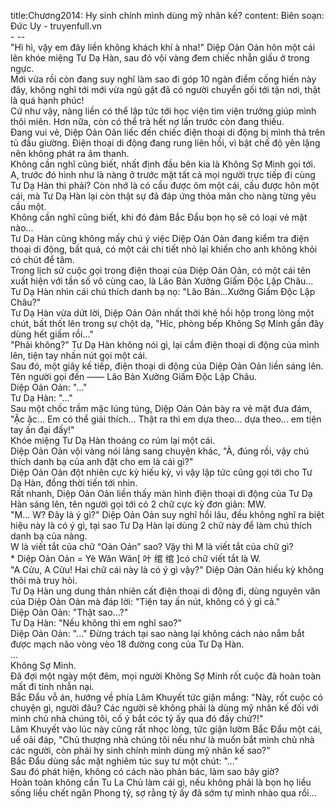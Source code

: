 title:Chương2014: Hy sinh chính mình dùng mỹ nhân kế?
content:
Biên soạn: Đức Uy - truyenfull.vn<br>- --<br>"Hì hì, vậy em đây liền không khách khí à nha!" Diệp Oản Oản hôn một cái lên khóe miệng Tư Dạ Hàn, sau đó vội vàng đem chiếc nhẫn giấu ở trong ngực.<br>Mới vừa rồi còn đang suy nghĩ làm sao đi góp 10 ngàn điểm cống hiến này đây, không nghĩ tới mới vừa ngủ gật đã có người chuyển gối tới tận nơi, thật là quá hạnh phúc!<br>Cứ như vậy, nàng liền có thể lập tức tới học viện tìm viện trưởng giúp mình thôi miên. Hơn nữa, còn có thể trả hết nợ lần trước còn đang thiếu.<br>Đang vui vẻ, Diệp Oản Oản liếc đến chiếc điện thoại di động bị mình thả trên tủ đầu giường. Điện thoại di động đang rung liên hồi, vì bật chế độ yên lặng nên không phát ra âm thanh.<br>Không cần nghĩ cũng biết, nhất định đầu bên kia là Không Sợ Minh gọi tới.<br>A, trước đó hình như là nàng ở trước mặt tất cả mọi người trực tiếp đi cùng Tư Dạ Hàn thì phải? Còn nhớ là có cầu được ôm một cái, cầu được hôn một cái, mà Tư Dạ Hàn lại còn thật sự đã đáp ứng thỏa mãn cho nàng từng yêu cầu một.<br>Không cần nghĩ cũng biết, khi đó đám Bắc Đẩu bọn họ sẽ có loại vẻ mặt nào...<br>Tư Dạ Hàn cũng không mấy chú ý việc Diệp Oản Oản đang kiểm tra điện thoại di động, bất quá, có một cái chi tiết nhỏ lại khiến cho anh không khỏi có chút để tâm.<br>Trong lịch sử cuộc gọi trong điện thoại của Diệp Oản Oản, có một cái tên xuất hiện với tần số vô cùng cao, là Lão Bản Xưởng Giấm Độc Lập Châu...<br>Tư Dạ Hàn nhìn cái chú thích danh bạ nọ: "Lão Bản...Xưởng Giấm Độc Lập Châu?"<br>Tư Dạ Hàn vừa dứt lời, Diệp Oản Oản nhất thời khẽ hồi hộp trong lòng một chút, bất thốt lên trong sự chột dạ, "Híc, phòng bếp Không Sợ Minh gần đây dùng hết giấm rồi..."<br>"Phải không?" Tư Dạ Hàn không nói gì, lại cầm điện thoại di động của mình lên, tiện tay nhấn nút gọi một cái.<br>Sau đó, một giây kế tiếp, điện thoại di động của Diệp Oản Oản liền sáng lên.<br>Tên người gọi đến —— Lão Bản Xưởng Giấm Độc Lập Châu.<br>Diệp Oản Oản: "..."<br>Tư Dạ Hàn: "..."<br>Sau một chốc trầm mặc lúng túng, Diệp Oản Oản bày ra vẻ mặt đưa đám, "Ặc ặc... Em có thể giải thích... Thật ra thì em dựa theo... dựa theo... em tiện tay ấn đại đấy!"<br>Khóe miệng Tư Dạ Hàn thoáng co rúm lại một cái.<br>Diệp Oản Oản vội vàng nói lảng sang chuyện khác, "À, đúng rồi, vậy chú thích danh bạ của anh đặt cho em là cái gì?"<br>Diệp Oản Oản đột nhiên cực kỳ hiếu kỳ, vì vậy lập tức cũng gọi tới cho Tư Dạ Hàn, đồng thời tiến tới nhìn.<br>Rất nhanh, Diệp Oản Oản liền thấy màn hình điện thoại di động của Tư Dạ Hàn sáng lên, tên người gọi tới có 2 chữ cực kỳ đơn giản: MW.<br>"M... W? Đây là ý gì?" Diệp Oản Oản suy nghĩ hồi lâu, đều không nghĩ ra biệt hiệu này là có ý gì, tại sao Tư Dạ Hàn lại dùng 2 chữ này để làm chú thích danh bạ của nàng.<br>W là viết tắt của chữ “Oản Oản” sao? Vậy thì M là viết tắt của chữ gì?<br>* Diệp Oản Oản = Yè Wǎn Wǎn[ 叶 绾 绾 ]có chữ viết tắt là W.<br>"A Cửu, A Cửu! Hai chữ cái này là có ý gì vậy?" Diệp Oản Oản hiếu kỳ không thôi mà truy hỏi.<br>Tư Dạ Hàn ung dung thản nhiên cất điện thoại di động đi, dùng nguyên văn của Diệp Oản Oản mà đáp lời: "Tiện tay ấn nút, không có ý gì cả."<br>Diệp Oản Oản: "Thật sao...?"<br>Tư Dạ Hàn: "Nếu không thì em nghĩ sao?"<br>Diệp Oản Oản: "..." Đừng trách tại sao nàng lại không cách nào nắm bắt được mạch não vòng vèo 18 đường cong của Tư Dạ Hàn.<br>...<br>Không Sợ Minh.<br>Đã đợi một ngày một đêm, mọi người Không Sợ Minh rốt cuộc đã hoàn toàn mất đi tính nhẫn nại.<br>Bắc Đẩu vỗ án, hướng về phía Lâm Khuyết tức giận mắng: "Này, rốt cuộc có chuyện gì, người đâu? Các người sẽ không phải là dùng mỹ nhân kế đối với minh chủ nhà chúng tôi, cố ý bắt cóc tỷ ấy qua đó đấy chứ?!"<br>Lâm Khuyết vào lúc này cũng rất nhọc lòng, tức giận lườm Bắc Đẩu một cái, uể oải đáp, "Chủ thượng nhà chúng tôi nếu như là muốn bắt minh chủ nhà các người, còn phải hy sinh chính mình dùng mỹ nhân kế sao?"<br>Bắc Đẩu dùng sắc mặt nghiêm túc suy tư một chút: "..."<br>Sau đó phát hiện, không có cách nào phản bác, làm sao bây giờ?<br>Hoàn toàn không cần Tu La Chủ làm cái gì, nếu không phải là bọn họ liều sống liều chết ngăn Phong tỷ, sợ rằng tỷ ấy đã sớm tự mình nhào qua rồi...